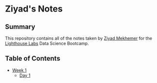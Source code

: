 # Ziyad's Notes

## Summary 

This repository contains all of the notes taken by [Ziyad Mekhemer](https://github.com/Zmek95) for the [Lighthouse Labs](https://www.lighthouselabs.ca/en/data-science-bootcamp) Data Science Bootcamp.

## Table of Contents
* [Week 1](/Week_1)
  * [Day 1](/Week_1/Day_1)
